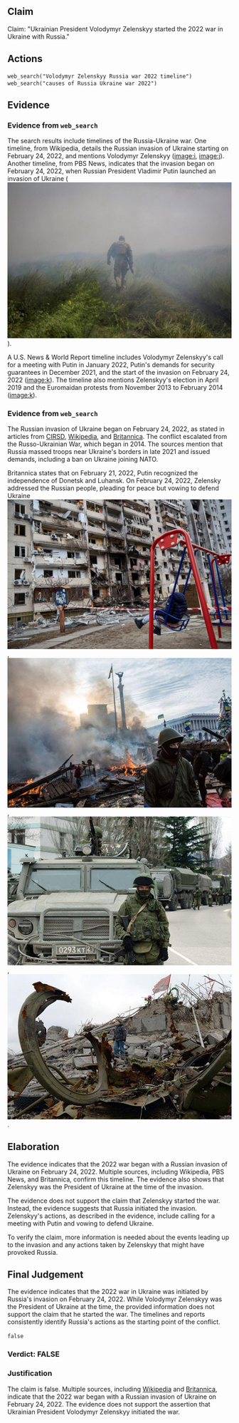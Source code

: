## Claim
Claim: "Ukrainian President Volodymyr Zelenskyy started the 2022 war in Ukraine with Russia."

## Actions
```
web_search("Volodymyr Zelenskyy Russia war 2022 timeline")
web_search("causes of Russia Ukraine war 2022")
```

## Evidence
### Evidence from `web_search`
The search results include timelines of the Russia-Ukraine war. One timeline, from Wikipedia, details the Russian invasion of Ukraine starting on February 24, 2022, and mentions Volodymyr Zelenskyy (<image:i>, <image:j>). Another timeline, from PBS News, indicates that the invasion began on February 24, 2022, when Russian President Vladimir Putin launched an invasion of Ukraine (![image 13059](media/2025-08-31_18-02-1756663370-761464.jpg)).

A U.S. News & World Report timeline includes Volodymyr Zelenskyy's call for a meeting with Putin in January 2022, Putin's demands for security guarantees in December 2021, and the start of the invasion on February 24, 2022 (<image:k>). The timeline also mentions Zelenskyy's election in April 2019 and the Euromaidan protests from November 2013 to February 2014 (<image:k>).


### Evidence from `web_search`
The Russian invasion of Ukraine began on February 24, 2022, as stated in articles from [CIRSD](https://www.cirsd.org/en/horizons/horizons-summer-2022-issue-no.21/the-causes-and-consequences-of-the-ukraine-war), [Wikipedia](https://en.wikipedia.org/wiki/Russian_invasion_of_Ukraine), and [Britannica](https://www.britannica.com/event/2022-Russian-invasion-of-Ukraine). The conflict escalated from the Russo-Ukrainian War, which began in 2014. The sources mention that Russia massed troops near Ukraine's borders in late 2021 and issued demands, including a ban on Ukraine joining NATO.

Britannica states that on February 21, 2022, Putin recognized the independence of Donetsk and Luhansk. On February 24, 2022, Zelensky addressed the Russian people, pleading for peace but vowing to defend Ukraine ![image 883](media/2025-08-06_18-15-1754504125-782009.jpg), ![image 878](media/2025-08-06_18-15-1754504124-329330.jpg), ![image 879](media/2025-08-06_18-15-1754504124-650968.jpg), ![image 880](media/2025-08-06_18-15-1754504125-155065.jpg).


## Elaboration
The evidence indicates that the 2022 war began with a Russian invasion of Ukraine on February 24, 2022. Multiple sources, including Wikipedia, PBS News, and Britannica, confirm this timeline. The evidence also shows that Zelenskyy was the President of Ukraine at the time of the invasion.

The evidence does not support the claim that Zelenskyy started the war. Instead, the evidence suggests that Russia initiated the invasion. Zelenskyy's actions, as described in the evidence, include calling for a meeting with Putin and vowing to defend Ukraine.

To verify the claim, more information is needed about the events leading up to the invasion and any actions taken by Zelenskyy that might have provoked Russia.


## Final Judgement
The evidence indicates that the 2022 war in Ukraine was initiated by Russia's invasion on February 24, 2022. While Volodymyr Zelenskyy was the President of Ukraine at the time, the provided information does not support the claim that he started the war. The timelines and reports consistently identify Russia's actions as the starting point of the conflict.

`false`


### Verdict: FALSE

### Justification
The claim is false. Multiple sources, including [Wikipedia](https://en.wikipedia.org/wiki/Russian_invasion_of_Ukraine) and [Britannica](https://www.britannica.com/event/2022-Russian-invasion-of-Ukraine), indicate that the 2022 war began with a Russian invasion of Ukraine on February 24, 2022. The evidence does not support the assertion that Ukrainian President Volodymyr Zelenskyy initiated the war.
